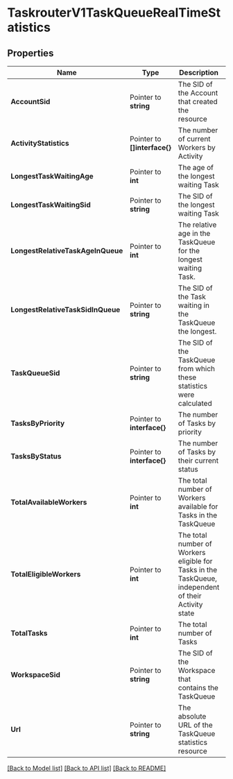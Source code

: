 # TaskrouterV1TaskQueueRealTimeStatistics

## Properties

Name | Type | Description | Notes
------------ | ------------- | ------------- | -------------
**AccountSid** | Pointer to **string** | The SID of the Account that created the resource |
**ActivityStatistics** | Pointer to **[]interface{}** | The number of current Workers by Activity |
**LongestTaskWaitingAge** | Pointer to **int** | The age of the longest waiting Task |
**LongestTaskWaitingSid** | Pointer to **string** | The SID of the longest waiting Task |
**LongestRelativeTaskAgeInQueue** | Pointer to **int** | The relative age in the TaskQueue for the longest waiting Task. |
**LongestRelativeTaskSidInQueue** | Pointer to **string** | The SID of the Task waiting in the TaskQueue the longest. |
**TaskQueueSid** | Pointer to **string** | The SID of the TaskQueue from which these statistics were calculated |
**TasksByPriority** | Pointer to **interface{}** | The number of Tasks by priority |
**TasksByStatus** | Pointer to **interface{}** | The number of Tasks by their current status |
**TotalAvailableWorkers** | Pointer to **int** | The total number of Workers available for Tasks in the TaskQueue |
**TotalEligibleWorkers** | Pointer to **int** | The total number of Workers eligible for Tasks in the TaskQueue, independent of their Activity state |
**TotalTasks** | Pointer to **int** | The total number of Tasks |
**WorkspaceSid** | Pointer to **string** | The SID of the Workspace that contains the TaskQueue |
**Url** | Pointer to **string** | The absolute URL of the TaskQueue statistics resource |

[[Back to Model list]](../README.md#documentation-for-models) [[Back to API list]](../README.md#documentation-for-api-endpoints) [[Back to README]](../README.md)


